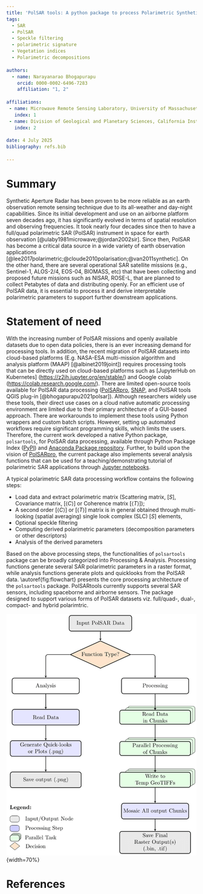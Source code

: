 ```yaml
---
title: 'PolSAR tools: A python package to process Polarimetric Synthetic Aperture Radar (PolSAR) data'
tags:
  - SAR
  - PolSAR
  - Speckle filtering
  - polarimetric signature
  - Vegetation indices
  - Polarimetric decompositions

authors:
  - name: Narayanarao Bhogapurapu
    orcid: 0000-0002-6496-7283
    affiliation: "1, 2" 

affiliations:
 - name: Microwave Remote Sensing Laboratory, University of Massachusetts Amherst, USA
   index: 1
 - name: Division of Geological and Planetary Sciences, California Institute of Technology, USA
   index: 2

date: 4 July 2025
bibliography: refs.bib

---
```


# Summary
Synthetic Aperture Radar has been proven to be more reliable as an earth observation remote sensing technique due to its all-weather and day-night capabilities. Since its initial development and use on an airborne platform seven decades ago, it has significantly evolved in terms of spatial resolution and observing frequencies. It took nearly four decades since then to have a full/quad polarimetric SAR (PolSAR) instrument in space for earth observation [@ulaby1981microwave;@jordan2002sir]. Since then, PolSAR has become a critical data source in a wide variety of earth observation applications [@lee2017polarimetric;@cloude2010polarisation;@van2011synthetic]. On the other hand, there are several operational SAR satellite missions (e.g., Sentinel-1, ALOS-2/4, EOS-04, BIOMASS, etc) that have been collecting and proposed future missions such as NISAR, ROSE-L, that are planned to collect Petabytes of data and distributing openly. For an efficient use of PolSAR data, it is essential to process it and derive interpretable polarimetric parameters to support further downstream applications. 


# Statement of need

With the increasing number of PolSAR missions and openly available datasets due to open data policies, there is an ever increasing demand for processing tools. In addition, the recent migration of PolSAR datasets into cloud-based platforms (E.g. NASA-ESA multi-mission algorithm and analysis platform (MAAP) [@albinet2019joint]) requires processing tools that can be directly used on cloud-based platforms such as [JupyterHub on Kubernetes] (https://z2jh.jupyter.org/en/stable/) and Google colab (https://colab.research.google.com/). There are limited open-source tools available for PolSAR data processing ([PolSARpro](https://earth.esa.int/web/polsarpro/home), [SNAP](https://step.esa.int/main/toolboxes/snap/), and PolSAR tools QGIS plug-in [@bhogapurapu2021polsar]). Although researchers widely use these tools, their direct use cases on a cloud native automatic processing environment are limited due to their primary architecture of a GUI-based approach. There are workarounds to implement these tools using Python wrappers and custom batch scripts. However, setting up automated workflows require significant programming skills, which limits the users. Therefore, the current work developed a native Python package, `polsartools`, for PolSAR data processing, available through Python Package Index ([PyPI](https://pypi.org/)) and [Anaconda Package repository](https://anaconda.org/anaconda/repo). Further, to build upon the vision of [PolSARpro](https://earth.esa.int/web/polsarpro/home), the current package also implements several analysis functions that can be used for a teaching/demonstrating tutorial of polarimetric SAR applications through [Jupyter notebooks](https://github.com/Narayana-Rao/polsartools-tutorials).

A typical polarimetric SAR data processing workflow contains the following steps: 
- Load data and extract polarimetric matrix (Scattering matrix, [$S$], Covariance matrix, [$\langle C \rangle$] or Coherence matrix [$\langle T \rangle$]); 
- A second order [$\langle C \rangle$] or [$\langle T \rangle$] matrix is in general obtained through multi-looking (spatial averaging) single look complex (SLC) [$S$] elements, 
- Optional speckle filtering
- Computing derived polarimetric  parameters (decomposition parameters or other descriptors)
- Analysis of the derived parameters

Based on the above processing steps, the functionalities of `polsartools` package can be broadly categorized into Processing & Analysis. Processing functions generate several SAR polarimetric parameters in a raster format, while analysis functions generate plots and quicklooks from the PolSAR data. \autoref{fig:flowchart} presents the core processing architecture of the `polsartools` package. PolSARtools currently supports several SAR sensors, including spaceborne and airborne sensors. The package designed to support various forms of PolSAR datasets viz. full/quad-, dual-, compact- and hybrid polarimtric.

![Schematic of core processing flow of polsartools package \label{fig:flowchart}](figures/flowchart.png){width=70%}


<!-- 
# Acknowledgements
The author would like to  -->

# References


